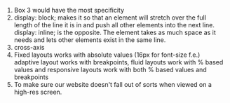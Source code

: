 1. Box 3 would have the most specificity
2. display: block; makes it so that an element will stretch over the full length of the line it is in and push all other elements into the next line. 
display: inline; is the opposite. The element takes as much space as it needs and lets other elements exist in the same line. 
3. cross-axis
4. Fixed layouts works with absolute values (16px for font-size f.e.) adaptive layout works with breakpoints, fluid layouts work with % based values and responsive layouts work with both % based values and breakpoints
5. To make sure our website doesn't fall out of sorts when viewed on a high-res screen.